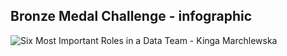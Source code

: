 ## Bronze Medal Challenge - infographic
![Six Most Important Roles in a Data Team - Kinga Marchlewska](https://github.com/user-attachments/assets/ea83feeb-4bc5-4f33-bf55-b16ea3c41387)



